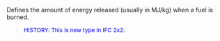 Defines the amount of energy released (usually in MJ/kg) when a fuel is burned.

> <font color="#0000FF" size="-1">HISTORY: This is new type in IFC 2x2.</font>